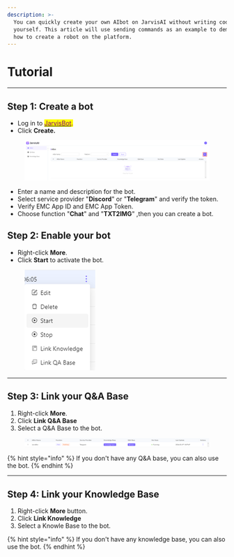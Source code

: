 ```yaml
---
description: >-
  You can quickly create your own AIbot on JarvisAI without writing code
  yourself. This article will use sending commands as an example to demonstrate
  how to create a robot on the platform.
---
```


# Tutorial

***

## Step 1: Create a bot <a href="#step-1-create-a-bot" id="step-1-create-a-bot"></a>

* Log in to [<mark style="color:purple;">JarvisBot</mark>](https://jarvisbot.emchub.ai/)<mark style="color:purple;">.</mark>
* Click **Create.**

<figure><img src="../.gitbook/assets/image.png" alt=""><figcaption></figcaption></figure>

* Enter a name and description for the bot.
* Select service provider "**Discord**" or "**Telegram**" and verify the token.
* Verify EMC App ID and EMC App Token.
* Choose function "**Chat**" and "**TXT2IMG**" ,then you can create a bot.

## Step 2: Enable your bot <a href="#step-1-create-a-bot" id="step-1-create-a-bot"></a>

* Right-click **More**.
* Click **Start** to activate the bot.

<figure><img src="../.gitbook/assets/image (1).png" alt=""><figcaption></figcaption></figure>

***

## Step 3: Link your Q\&A Base <a href="#step-1-create-a-bot" id="step-1-create-a-bot"></a>

1. Right-click **More**.
2. Click **Link Q\&A Base**
3. Select a Q\&A Base to the bot.

<figure><img src="../.gitbook/assets/image (2).png" alt=""><figcaption></figcaption></figure>

{% hint style="info" %}
If you don't have any Q\&A base, you can also use the bot.
{% endhint %}

***

## Step 4: Link your Knowledge Base <a href="#step-1-create-a-bot" id="step-1-create-a-bot"></a>

1. Right-click **More** button.
2. Click **Link Knowledge**
3. Select a Knowle Base to the bot.

{% hint style="info" %}
If you don't have any knowledge base, you can also use the bot.
{% endhint %}

